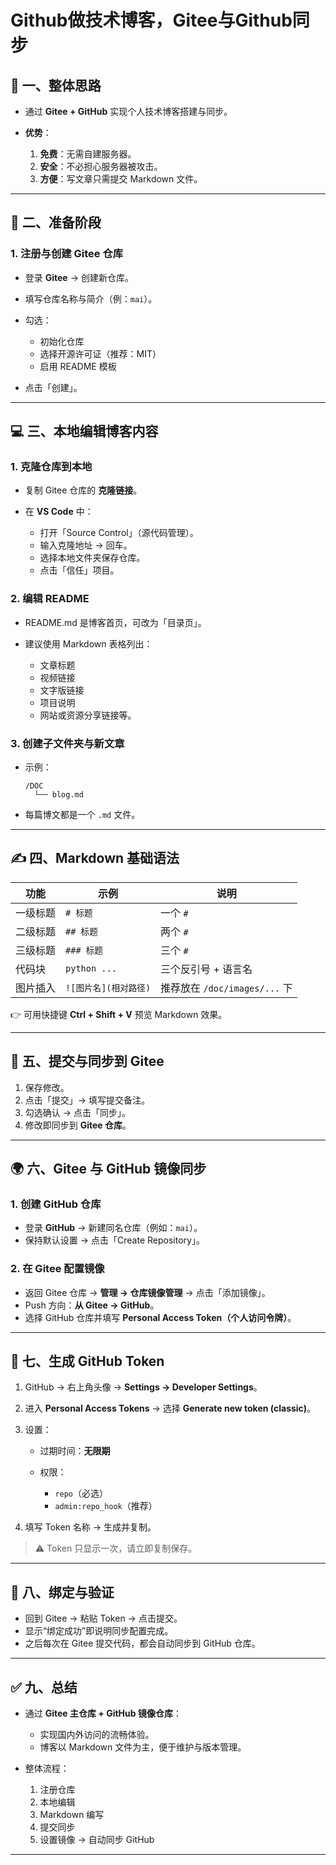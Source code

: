 # Github做技术博客，Gitee与Github同步

## 📘 一、整体思路

* 通过 **Gitee + GitHub** 实现个人技术博客搭建与同步。
* **优势**：

  1. **免费**：无需自建服务器。
  2. **安全**：不必担心服务器被攻击。
  3. **方便**：写文章只需提交 Markdown 文件。

---

## 🧱 二、准备阶段

### 1. 注册与创建 Gitee 仓库

* 登录 **Gitee** → 创建新仓库。
* 填写仓库名称与简介（例：`mai`）。
* 勾选：

  * 初始化仓库
  * 选择开源许可证（推荐：MIT）
  * 启用 README 模板
* 点击「创建」。

---

## 💻 三、本地编辑博客内容

### 1. 克隆仓库到本地

* 复制 Gitee 仓库的 **克隆链接**。
* 在 **VS Code** 中：

  * 打开「Source Control」（源代码管理）。
  * 输入克隆地址 → 回车。
  * 选择本地文件夹保存仓库。
  * 点击「信任」项目。

### 2. 编辑 README

* README.md 是博客首页，可改为「目录页」。
* 建议使用 Markdown 表格列出：

  * 文章标题
  * 视频链接
  * 文字版链接
  * 项目说明
  * 网站或资源分享链接等。

### 3. 创建子文件夹与新文章

* 示例：

  ```
  /DOC
    └── blog.md
  ```
* 每篇博文都是一个 `.md` 文件。

---

## ✍️ 四、Markdown 基础语法

| 功能   | 示例                | 说明                       |
| ---- | ----------------- | ------------------------ |
| 一级标题 | `# 标题`            | 一个 `#`                   |
| 二级标题 | `## 标题`           | 两个 `#`                   |
| 三级标题 | `### 标题`          | 三个 `#`                   |
| 代码块  | ```python ... ``` | 三个反引号 + 语言名              |
| 图片插入 | `![图片名](相对路径)`    | 推荐放在 `/doc/images/...` 下 |

👉 可用快捷键 **Ctrl + Shift + V** 预览 Markdown 效果。

---

## 🧩 五、提交与同步到 Gitee

1. 保存修改。
2. 点击「提交」→ 填写提交备注。
3. 勾选确认 → 点击「同步」。
4. 修改即同步到 **Gitee 仓库**。

---

## 🌍 六、Gitee 与 GitHub 镜像同步

### 1. 创建 GitHub 仓库

* 登录 **GitHub** → 新建同名仓库（例如：`mai`）。
* 保持默认设置 → 点击「Create Repository」。

### 2. 在 Gitee 配置镜像

* 返回 Gitee 仓库 → **管理 → 仓库镜像管理** → 点击「添加镜像」。
* Push 方向：**从 Gitee → GitHub**。
* 选择 GitHub 仓库并填写 **Personal Access Token（个人访问令牌）**。

---

## 🔑 七、生成 GitHub Token

1. GitHub → 右上角头像 → **Settings → Developer Settings**。
2. 进入 **Personal Access Tokens** → 选择 **Generate new token (classic)**。
3. 设置：

   * 过期时间：**无限期**
   * 权限：

     * `repo`（必选）
     * `admin:repo_hook`（推荐）
4. 填写 Token 名称 → 生成并复制。

> ⚠️ Token 只显示一次，请立即复制保存。

---

## 🔁 八、绑定与验证

* 回到 Gitee → 粘贴 Token → 点击提交。
* 显示“绑定成功”即说明同步配置完成。
* 之后每次在 Gitee 提交代码，都会自动同步到 GitHub 仓库。

---

## ✅ 九、总结

* 通过 **Gitee 主仓库 + GitHub 镜像仓库**：

  * 实现国内外访问的流畅体验。
  * 博客以 Markdown 文件为主，便于维护与版本管理。
* 整体流程：

  1. 注册仓库
  2. 本地编辑
  3. Markdown 编写
  4. 提交同步
  5. 设置镜像 → 自动同步 GitHub

---
